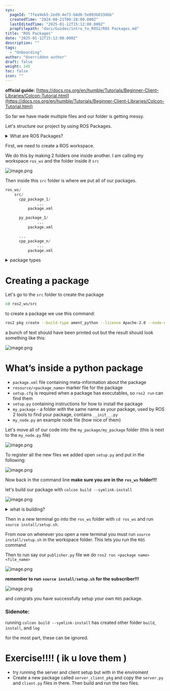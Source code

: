 ```yaml
---
sys:
  pageId: "7fea9eb5-2ed9-4e73-b6d6-5e093b833dbb"
  createdTime: "2024-08-21T00:28:00.000Z"
  lastEditedTime: "2025-01-12T15:12:00.000Z"
  propFilepath: "docs/Guides/intro_to_ROS2/ROS Packages.md"
title: "ROS Packages"
date: "2025-01-12T15:12:00.000Z"
description: ""
tags:
  - "Onboarding"
author: "Overridden author"
draft: false
weight: 145
toc: false
icon: ""
---
```


**official guide:** [https://docs.ros.org/en/humble/Tutorials/Beginner-Client-Libraries/Colcon-Tutorial.html](https://docs.ros.org/en/humble/Tutorials/Beginner-Client-Libraries/Colcon-Tutorial.html)

So far we have made multiple files and our folder is getting messy.

Let's structure our project by using ROS Packages.

<details>

<summary>What are ROS Packages?</summary>

ROS Packages are, as the name implies, packages of code that are highly sharable between ROS developers.

They consist of a folder, `package.xml` file, and source code

```python
      cpp_package_1/
		      ... imagine much code files here ..
          package.xml
```

</details>

First, we need to create a ROS workspace.

We do this by making 2 folders one inside another. I am calling my workspace `ros_ws` and the folder inside it `src`

![image.png](https://prod-files-secure.s3.us-west-2.amazonaws.com/d518164a-d88e-44d1-a4ee-3adb3bd8bce0/70706947-fd18-4537-a67b-e12946812d31/image.png?X-Amz-Algorithm=AWS4-HMAC-SHA256&X-Amz-Content-Sha256=UNSIGNED-PAYLOAD&X-Amz-Credential=ASIAZI2LB466Y6FDNILH%2F20250329%2Fus-west-2%2Fs3%2Faws4_request&X-Amz-Date=20250329T140422Z&X-Amz-Expires=3600&X-Amz-Security-Token=IQoJb3JpZ2luX2VjEAwaCXVzLXdlc3QtMiJGMEQCIAtsavk%2BMRhCxZ1WUglKXmZPCMdMyHmdall9gdMtPrAsAiA4U9o7XQ8aNefg8%2BpETObY3KwT4VGZdnqGROq15GmCyCr%2FAwh1EAAaDDYzNzQyMzE4MzgwNSIM1473Y7GxDvMxJ8poKtwDokf3A4sNf7%2BYtZ0WkzrGiE%2B5Pdq5%2B1yW5u%2FWjjcR4mAGKxXpOcYF6jPezEP1rHtvcAwYIooc7rNTekGQjApozuxWNFsJyDPYKsiUuXn9tWZIwXDhP1kZ%2FC%2Fc2tKjvXk%2FgeYyX847dEBnLnHh0Tgnyj6iz5He7Q2HhO2E%2Fk4nRUNIDBDZrQKH02CYXXSqPoJtr7eCE5bS%2B6S%2F44fbh92k%2BkiVaIyLOIMmXVIFFMOOHHdC%2FwK8iAjftC%2FxnNERjL9E1O31osCQfzcj1k9EJ2S8cNAEJnf7ZAdcKJMacz%2FNdK1xpB4dug%2FVlaLls8hUdgJEmg9wRNWroFvkc72xxzSlGvll%2FEoQxZvSPgAU2tlq29xcziiIkOoUSDvX7I2pJkDXVM8YA8PnxO%2BiOb8Vnn%2BLfKN1xaQfk6lFrVLf2ElZkA0835t9%2FOXR43XZjMlr7YqUCpN92qWeLDLUSJ4fDcV0tG4%2BW5bmqPWYfNh0LfNuaxKGgnvFYnpHyM6sYvVeYM%2FNCnZvdaQejED7%2Frslf9UW0DYzIYhGSjZgooALIjgLkqM9LQLRyn5PmIxoznf7hCCfcc8x8Xjo1JdemF1keehK288zO37eB%2F1MQulb2qA%2Bxx51v3pUVJK38j%2FANDIwl7WfvwY6pgGzZcIvwtOZnccsKURklL1MFO1QefbSS6vrVSW3%2Fu3jL03VdhAJiuqKoC%2BhdfXsQdAoh8cmR1ZNAKA8xZpURk8R6X9B6SxBsIAzmOAgvwSHb3Gx2s7BW9p%2Bir3eJ14e7hqsEP7%2B6BNsvBcP3rHdU3ZEhgyoFbXtIGK8fxPtMFfh8GHNLzZVhVmbRsy6JaYL7dBQOd8Z04m76jvqXb%2BGSK4lgzeeo3D5&X-Amz-Signature=82d5465fd2ed8b596e316533801c531139b0c0f4da884c0639b5df9b2e95d837&X-Amz-SignedHeaders=host&x-id=GetObject)

Then inside this `src` folder is where we put all of our packages.

```python
ros_ws/
    src/
      cpp_package_1/
		      ...
          package.xml

      py_package_1/
		      ...
          package.xml

      ...
      cpp_package_n/
		      ...
          package.xml

```

<details>

<summary>package types</summary>

packages can be either `C++` or python.

the intern file structure is different for each but for this guide we will stick to creating python packages

</details>

# Creating a package

Let's go to the `src` folder to create the package

```bash
cd ros2_ws/src
```

to create a package we use this command:

```bash
ros2 pkg create --build-type ament_python --license Apache-2.0 --node-name my_node my_package
```

a bunch of text should have been printed out but the result should look something like this:

![image.png](https://prod-files-secure.s3.us-west-2.amazonaws.com/d518164a-d88e-44d1-a4ee-3adb3bd8bce0/e6cf1e3f-8512-4a3e-b131-079f800bf3e8/image.png?X-Amz-Algorithm=AWS4-HMAC-SHA256&X-Amz-Content-Sha256=UNSIGNED-PAYLOAD&X-Amz-Credential=ASIAZI2LB466Y6FDNILH%2F20250329%2Fus-west-2%2Fs3%2Faws4_request&X-Amz-Date=20250329T140422Z&X-Amz-Expires=3600&X-Amz-Security-Token=IQoJb3JpZ2luX2VjEAwaCXVzLXdlc3QtMiJGMEQCIAtsavk%2BMRhCxZ1WUglKXmZPCMdMyHmdall9gdMtPrAsAiA4U9o7XQ8aNefg8%2BpETObY3KwT4VGZdnqGROq15GmCyCr%2FAwh1EAAaDDYzNzQyMzE4MzgwNSIM1473Y7GxDvMxJ8poKtwDokf3A4sNf7%2BYtZ0WkzrGiE%2B5Pdq5%2B1yW5u%2FWjjcR4mAGKxXpOcYF6jPezEP1rHtvcAwYIooc7rNTekGQjApozuxWNFsJyDPYKsiUuXn9tWZIwXDhP1kZ%2FC%2Fc2tKjvXk%2FgeYyX847dEBnLnHh0Tgnyj6iz5He7Q2HhO2E%2Fk4nRUNIDBDZrQKH02CYXXSqPoJtr7eCE5bS%2B6S%2F44fbh92k%2BkiVaIyLOIMmXVIFFMOOHHdC%2FwK8iAjftC%2FxnNERjL9E1O31osCQfzcj1k9EJ2S8cNAEJnf7ZAdcKJMacz%2FNdK1xpB4dug%2FVlaLls8hUdgJEmg9wRNWroFvkc72xxzSlGvll%2FEoQxZvSPgAU2tlq29xcziiIkOoUSDvX7I2pJkDXVM8YA8PnxO%2BiOb8Vnn%2BLfKN1xaQfk6lFrVLf2ElZkA0835t9%2FOXR43XZjMlr7YqUCpN92qWeLDLUSJ4fDcV0tG4%2BW5bmqPWYfNh0LfNuaxKGgnvFYnpHyM6sYvVeYM%2FNCnZvdaQejED7%2Frslf9UW0DYzIYhGSjZgooALIjgLkqM9LQLRyn5PmIxoznf7hCCfcc8x8Xjo1JdemF1keehK288zO37eB%2F1MQulb2qA%2Bxx51v3pUVJK38j%2FANDIwl7WfvwY6pgGzZcIvwtOZnccsKURklL1MFO1QefbSS6vrVSW3%2Fu3jL03VdhAJiuqKoC%2BhdfXsQdAoh8cmR1ZNAKA8xZpURk8R6X9B6SxBsIAzmOAgvwSHb3Gx2s7BW9p%2Bir3eJ14e7hqsEP7%2B6BNsvBcP3rHdU3ZEhgyoFbXtIGK8fxPtMFfh8GHNLzZVhVmbRsy6JaYL7dBQOd8Z04m76jvqXb%2BGSK4lgzeeo3D5&X-Amz-Signature=4c3aee6685f7a6eafd12303559fa2e5190b50694e403a6ead928f9b922acdc5f&X-Amz-SignedHeaders=host&x-id=GetObject)

# What’s inside a python package

- `package.xml` file containing meta-information about the package
- `resource/<package_name>` marker file for the package
- `setup.cfg` is required when a package has executables, so `ros2 run` can find them
- `setup.py` containing instructions for how to install the package
- `my_package` - a folder with the same name as your package, used by ROS 2 tools to find your package, contains `__init__.py`
- `my_node.py` an example node file (how nice of them)

Let's move all of our code into the `my_package/my_package` folder (this is next to the `my_node.py` file)

![image.png](https://prod-files-secure.s3.us-west-2.amazonaws.com/d518164a-d88e-44d1-a4ee-3adb3bd8bce0/9ce58f11-0da9-4d3e-b86d-506a9685d378/image.png?X-Amz-Algorithm=AWS4-HMAC-SHA256&X-Amz-Content-Sha256=UNSIGNED-PAYLOAD&X-Amz-Credential=ASIAZI2LB466Y6FDNILH%2F20250329%2Fus-west-2%2Fs3%2Faws4_request&X-Amz-Date=20250329T140422Z&X-Amz-Expires=3600&X-Amz-Security-Token=IQoJb3JpZ2luX2VjEAwaCXVzLXdlc3QtMiJGMEQCIAtsavk%2BMRhCxZ1WUglKXmZPCMdMyHmdall9gdMtPrAsAiA4U9o7XQ8aNefg8%2BpETObY3KwT4VGZdnqGROq15GmCyCr%2FAwh1EAAaDDYzNzQyMzE4MzgwNSIM1473Y7GxDvMxJ8poKtwDokf3A4sNf7%2BYtZ0WkzrGiE%2B5Pdq5%2B1yW5u%2FWjjcR4mAGKxXpOcYF6jPezEP1rHtvcAwYIooc7rNTekGQjApozuxWNFsJyDPYKsiUuXn9tWZIwXDhP1kZ%2FC%2Fc2tKjvXk%2FgeYyX847dEBnLnHh0Tgnyj6iz5He7Q2HhO2E%2Fk4nRUNIDBDZrQKH02CYXXSqPoJtr7eCE5bS%2B6S%2F44fbh92k%2BkiVaIyLOIMmXVIFFMOOHHdC%2FwK8iAjftC%2FxnNERjL9E1O31osCQfzcj1k9EJ2S8cNAEJnf7ZAdcKJMacz%2FNdK1xpB4dug%2FVlaLls8hUdgJEmg9wRNWroFvkc72xxzSlGvll%2FEoQxZvSPgAU2tlq29xcziiIkOoUSDvX7I2pJkDXVM8YA8PnxO%2BiOb8Vnn%2BLfKN1xaQfk6lFrVLf2ElZkA0835t9%2FOXR43XZjMlr7YqUCpN92qWeLDLUSJ4fDcV0tG4%2BW5bmqPWYfNh0LfNuaxKGgnvFYnpHyM6sYvVeYM%2FNCnZvdaQejED7%2Frslf9UW0DYzIYhGSjZgooALIjgLkqM9LQLRyn5PmIxoznf7hCCfcc8x8Xjo1JdemF1keehK288zO37eB%2F1MQulb2qA%2Bxx51v3pUVJK38j%2FANDIwl7WfvwY6pgGzZcIvwtOZnccsKURklL1MFO1QefbSS6vrVSW3%2Fu3jL03VdhAJiuqKoC%2BhdfXsQdAoh8cmR1ZNAKA8xZpURk8R6X9B6SxBsIAzmOAgvwSHb3Gx2s7BW9p%2Bir3eJ14e7hqsEP7%2B6BNsvBcP3rHdU3ZEhgyoFbXtIGK8fxPtMFfh8GHNLzZVhVmbRsy6JaYL7dBQOd8Z04m76jvqXb%2BGSK4lgzeeo3D5&X-Amz-Signature=dc4f82cafd99bc0399061db7353979be8e7e5fb5accee103e7ab690fc204aa50&X-Amz-SignedHeaders=host&x-id=GetObject)

To register all the new files we added open `setup.py` and put in the following:

![image.png](https://prod-files-secure.s3.us-west-2.amazonaws.com/d518164a-d88e-44d1-a4ee-3adb3bd8bce0/1cd7c262-4cae-4496-9d75-c178537d24a2/image.png?X-Amz-Algorithm=AWS4-HMAC-SHA256&X-Amz-Content-Sha256=UNSIGNED-PAYLOAD&X-Amz-Credential=ASIAZI2LB466Y6FDNILH%2F20250329%2Fus-west-2%2Fs3%2Faws4_request&X-Amz-Date=20250329T140422Z&X-Amz-Expires=3600&X-Amz-Security-Token=IQoJb3JpZ2luX2VjEAwaCXVzLXdlc3QtMiJGMEQCIAtsavk%2BMRhCxZ1WUglKXmZPCMdMyHmdall9gdMtPrAsAiA4U9o7XQ8aNefg8%2BpETObY3KwT4VGZdnqGROq15GmCyCr%2FAwh1EAAaDDYzNzQyMzE4MzgwNSIM1473Y7GxDvMxJ8poKtwDokf3A4sNf7%2BYtZ0WkzrGiE%2B5Pdq5%2B1yW5u%2FWjjcR4mAGKxXpOcYF6jPezEP1rHtvcAwYIooc7rNTekGQjApozuxWNFsJyDPYKsiUuXn9tWZIwXDhP1kZ%2FC%2Fc2tKjvXk%2FgeYyX847dEBnLnHh0Tgnyj6iz5He7Q2HhO2E%2Fk4nRUNIDBDZrQKH02CYXXSqPoJtr7eCE5bS%2B6S%2F44fbh92k%2BkiVaIyLOIMmXVIFFMOOHHdC%2FwK8iAjftC%2FxnNERjL9E1O31osCQfzcj1k9EJ2S8cNAEJnf7ZAdcKJMacz%2FNdK1xpB4dug%2FVlaLls8hUdgJEmg9wRNWroFvkc72xxzSlGvll%2FEoQxZvSPgAU2tlq29xcziiIkOoUSDvX7I2pJkDXVM8YA8PnxO%2BiOb8Vnn%2BLfKN1xaQfk6lFrVLf2ElZkA0835t9%2FOXR43XZjMlr7YqUCpN92qWeLDLUSJ4fDcV0tG4%2BW5bmqPWYfNh0LfNuaxKGgnvFYnpHyM6sYvVeYM%2FNCnZvdaQejED7%2Frslf9UW0DYzIYhGSjZgooALIjgLkqM9LQLRyn5PmIxoznf7hCCfcc8x8Xjo1JdemF1keehK288zO37eB%2F1MQulb2qA%2Bxx51v3pUVJK38j%2FANDIwl7WfvwY6pgGzZcIvwtOZnccsKURklL1MFO1QefbSS6vrVSW3%2Fu3jL03VdhAJiuqKoC%2BhdfXsQdAoh8cmR1ZNAKA8xZpURk8R6X9B6SxBsIAzmOAgvwSHb3Gx2s7BW9p%2Bir3eJ14e7hqsEP7%2B6BNsvBcP3rHdU3ZEhgyoFbXtIGK8fxPtMFfh8GHNLzZVhVmbRsy6JaYL7dBQOd8Z04m76jvqXb%2BGSK4lgzeeo3D5&X-Amz-Signature=96933d96716b7e26b5bc1bde9f410fae4394702a6999ee67e2cedcc966be37a7&X-Amz-SignedHeaders=host&x-id=GetObject)

Now back in the command line **make sure you are in the** **`ros_ws`** **folder!!!**

let's build our package with `colcon build --symlink-install`

![image.png](https://prod-files-secure.s3.us-west-2.amazonaws.com/d518164a-d88e-44d1-a4ee-3adb3bd8bce0/2f2a0d27-b173-48fd-b189-5f5c0ce65619/image.png?X-Amz-Algorithm=AWS4-HMAC-SHA256&X-Amz-Content-Sha256=UNSIGNED-PAYLOAD&X-Amz-Credential=ASIAZI2LB466Y6FDNILH%2F20250329%2Fus-west-2%2Fs3%2Faws4_request&X-Amz-Date=20250329T140422Z&X-Amz-Expires=3600&X-Amz-Security-Token=IQoJb3JpZ2luX2VjEAwaCXVzLXdlc3QtMiJGMEQCIAtsavk%2BMRhCxZ1WUglKXmZPCMdMyHmdall9gdMtPrAsAiA4U9o7XQ8aNefg8%2BpETObY3KwT4VGZdnqGROq15GmCyCr%2FAwh1EAAaDDYzNzQyMzE4MzgwNSIM1473Y7GxDvMxJ8poKtwDokf3A4sNf7%2BYtZ0WkzrGiE%2B5Pdq5%2B1yW5u%2FWjjcR4mAGKxXpOcYF6jPezEP1rHtvcAwYIooc7rNTekGQjApozuxWNFsJyDPYKsiUuXn9tWZIwXDhP1kZ%2FC%2Fc2tKjvXk%2FgeYyX847dEBnLnHh0Tgnyj6iz5He7Q2HhO2E%2Fk4nRUNIDBDZrQKH02CYXXSqPoJtr7eCE5bS%2B6S%2F44fbh92k%2BkiVaIyLOIMmXVIFFMOOHHdC%2FwK8iAjftC%2FxnNERjL9E1O31osCQfzcj1k9EJ2S8cNAEJnf7ZAdcKJMacz%2FNdK1xpB4dug%2FVlaLls8hUdgJEmg9wRNWroFvkc72xxzSlGvll%2FEoQxZvSPgAU2tlq29xcziiIkOoUSDvX7I2pJkDXVM8YA8PnxO%2BiOb8Vnn%2BLfKN1xaQfk6lFrVLf2ElZkA0835t9%2FOXR43XZjMlr7YqUCpN92qWeLDLUSJ4fDcV0tG4%2BW5bmqPWYfNh0LfNuaxKGgnvFYnpHyM6sYvVeYM%2FNCnZvdaQejED7%2Frslf9UW0DYzIYhGSjZgooALIjgLkqM9LQLRyn5PmIxoznf7hCCfcc8x8Xjo1JdemF1keehK288zO37eB%2F1MQulb2qA%2Bxx51v3pUVJK38j%2FANDIwl7WfvwY6pgGzZcIvwtOZnccsKURklL1MFO1QefbSS6vrVSW3%2Fu3jL03VdhAJiuqKoC%2BhdfXsQdAoh8cmR1ZNAKA8xZpURk8R6X9B6SxBsIAzmOAgvwSHb3Gx2s7BW9p%2Bir3eJ14e7hqsEP7%2B6BNsvBcP3rHdU3ZEhgyoFbXtIGK8fxPtMFfh8GHNLzZVhVmbRsy6JaYL7dBQOd8Z04m76jvqXb%2BGSK4lgzeeo3D5&X-Amz-Signature=fd16670eca7bd604456251376bfdac22b3295e8071225792b735922f25570660&X-Amz-SignedHeaders=host&x-id=GetObject)

<details>

<summary>what is building?</summary>

if you are a CS major at Rose-Hulman you will learn the answer to this in CSSE132

but TLDR; is it combines all the code files into one program that can be run easily 

</details>

Then in a new terminal go into the `ros_ws` folder with `cd ros_ws` and run `source install/setup.sh`. 

From now on whenever you open a new terminal you must run `source install/setup.sh` in the workspace folder. This lets you run the `ROS` command

Then to run say our `publisher.py` file we do `ros2 run <package name> <file_name>`

![image.png](https://prod-files-secure.s3.us-west-2.amazonaws.com/d518164a-d88e-44d1-a4ee-3adb3bd8bce0/4f4b1219-3a44-4632-aa0a-ce3471699f59/image.png?X-Amz-Algorithm=AWS4-HMAC-SHA256&X-Amz-Content-Sha256=UNSIGNED-PAYLOAD&X-Amz-Credential=ASIAZI2LB466Y6FDNILH%2F20250329%2Fus-west-2%2Fs3%2Faws4_request&X-Amz-Date=20250329T140422Z&X-Amz-Expires=3600&X-Amz-Security-Token=IQoJb3JpZ2luX2VjEAwaCXVzLXdlc3QtMiJGMEQCIAtsavk%2BMRhCxZ1WUglKXmZPCMdMyHmdall9gdMtPrAsAiA4U9o7XQ8aNefg8%2BpETObY3KwT4VGZdnqGROq15GmCyCr%2FAwh1EAAaDDYzNzQyMzE4MzgwNSIM1473Y7GxDvMxJ8poKtwDokf3A4sNf7%2BYtZ0WkzrGiE%2B5Pdq5%2B1yW5u%2FWjjcR4mAGKxXpOcYF6jPezEP1rHtvcAwYIooc7rNTekGQjApozuxWNFsJyDPYKsiUuXn9tWZIwXDhP1kZ%2FC%2Fc2tKjvXk%2FgeYyX847dEBnLnHh0Tgnyj6iz5He7Q2HhO2E%2Fk4nRUNIDBDZrQKH02CYXXSqPoJtr7eCE5bS%2B6S%2F44fbh92k%2BkiVaIyLOIMmXVIFFMOOHHdC%2FwK8iAjftC%2FxnNERjL9E1O31osCQfzcj1k9EJ2S8cNAEJnf7ZAdcKJMacz%2FNdK1xpB4dug%2FVlaLls8hUdgJEmg9wRNWroFvkc72xxzSlGvll%2FEoQxZvSPgAU2tlq29xcziiIkOoUSDvX7I2pJkDXVM8YA8PnxO%2BiOb8Vnn%2BLfKN1xaQfk6lFrVLf2ElZkA0835t9%2FOXR43XZjMlr7YqUCpN92qWeLDLUSJ4fDcV0tG4%2BW5bmqPWYfNh0LfNuaxKGgnvFYnpHyM6sYvVeYM%2FNCnZvdaQejED7%2Frslf9UW0DYzIYhGSjZgooALIjgLkqM9LQLRyn5PmIxoznf7hCCfcc8x8Xjo1JdemF1keehK288zO37eB%2F1MQulb2qA%2Bxx51v3pUVJK38j%2FANDIwl7WfvwY6pgGzZcIvwtOZnccsKURklL1MFO1QefbSS6vrVSW3%2Fu3jL03VdhAJiuqKoC%2BhdfXsQdAoh8cmR1ZNAKA8xZpURk8R6X9B6SxBsIAzmOAgvwSHb3Gx2s7BW9p%2Bir3eJ14e7hqsEP7%2B6BNsvBcP3rHdU3ZEhgyoFbXtIGK8fxPtMFfh8GHNLzZVhVmbRsy6JaYL7dBQOd8Z04m76jvqXb%2BGSK4lgzeeo3D5&X-Amz-Signature=ebf90a53c442faae4732473203a3d204f75d6c0df8cc62bf7de75bcb931eebf7&X-Amz-SignedHeaders=host&x-id=GetObject)

**remember to run** **`source install/setup.sh`** **for the subscriber!!!**

![image.png](https://prod-files-secure.s3.us-west-2.amazonaws.com/d518164a-d88e-44d1-a4ee-3adb3bd8bce0/02121119-dad4-49ec-8356-c956108b4243/image.png?X-Amz-Algorithm=AWS4-HMAC-SHA256&X-Amz-Content-Sha256=UNSIGNED-PAYLOAD&X-Amz-Credential=ASIAZI2LB466Y6FDNILH%2F20250329%2Fus-west-2%2Fs3%2Faws4_request&X-Amz-Date=20250329T140422Z&X-Amz-Expires=3600&X-Amz-Security-Token=IQoJb3JpZ2luX2VjEAwaCXVzLXdlc3QtMiJGMEQCIAtsavk%2BMRhCxZ1WUglKXmZPCMdMyHmdall9gdMtPrAsAiA4U9o7XQ8aNefg8%2BpETObY3KwT4VGZdnqGROq15GmCyCr%2FAwh1EAAaDDYzNzQyMzE4MzgwNSIM1473Y7GxDvMxJ8poKtwDokf3A4sNf7%2BYtZ0WkzrGiE%2B5Pdq5%2B1yW5u%2FWjjcR4mAGKxXpOcYF6jPezEP1rHtvcAwYIooc7rNTekGQjApozuxWNFsJyDPYKsiUuXn9tWZIwXDhP1kZ%2FC%2Fc2tKjvXk%2FgeYyX847dEBnLnHh0Tgnyj6iz5He7Q2HhO2E%2Fk4nRUNIDBDZrQKH02CYXXSqPoJtr7eCE5bS%2B6S%2F44fbh92k%2BkiVaIyLOIMmXVIFFMOOHHdC%2FwK8iAjftC%2FxnNERjL9E1O31osCQfzcj1k9EJ2S8cNAEJnf7ZAdcKJMacz%2FNdK1xpB4dug%2FVlaLls8hUdgJEmg9wRNWroFvkc72xxzSlGvll%2FEoQxZvSPgAU2tlq29xcziiIkOoUSDvX7I2pJkDXVM8YA8PnxO%2BiOb8Vnn%2BLfKN1xaQfk6lFrVLf2ElZkA0835t9%2FOXR43XZjMlr7YqUCpN92qWeLDLUSJ4fDcV0tG4%2BW5bmqPWYfNh0LfNuaxKGgnvFYnpHyM6sYvVeYM%2FNCnZvdaQejED7%2Frslf9UW0DYzIYhGSjZgooALIjgLkqM9LQLRyn5PmIxoznf7hCCfcc8x8Xjo1JdemF1keehK288zO37eB%2F1MQulb2qA%2Bxx51v3pUVJK38j%2FANDIwl7WfvwY6pgGzZcIvwtOZnccsKURklL1MFO1QefbSS6vrVSW3%2Fu3jL03VdhAJiuqKoC%2BhdfXsQdAoh8cmR1ZNAKA8xZpURk8R6X9B6SxBsIAzmOAgvwSHb3Gx2s7BW9p%2Bir3eJ14e7hqsEP7%2B6BNsvBcP3rHdU3ZEhgyoFbXtIGK8fxPtMFfh8GHNLzZVhVmbRsy6JaYL7dBQOd8Z04m76jvqXb%2BGSK4lgzeeo3D5&X-Amz-Signature=d63ea671a164f173083c8297f706418eec1ab3a66c75091855b31ed57c48a42f&X-Amz-SignedHeaders=host&x-id=GetObject)

and congrats you have successfully setup your own `ROS` package.

### Sidenote:

running `colcon build --symlink-install` has created other folder `build`, `install`, and `log`

for the most part, these can be ignored.

# Exercise!!!! ( ik u love them )

- try running the server and client setup but with in the enviroment
- Create a new package called `server_client_pkg` and copy the `server.py` and `client.py` files in there. Then build and run the two files.
